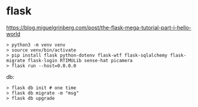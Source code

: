 # flask

https://blog.miguelgrinberg.com/post/the-flask-mega-tutorial-part-i-hello-world

```
> python3 -m venv venv
> source venv/bin/activate
> pip install flask python-dotenv flask-wtf flask-sqlalchemy flask-migrate flask-login RTIMULib sense-hat picamera
> flask run --host=0.0.0.0
```

db:

```
> flask db init # one time 
> flask db migrate -m "msg"
> flask db upgrade
```
